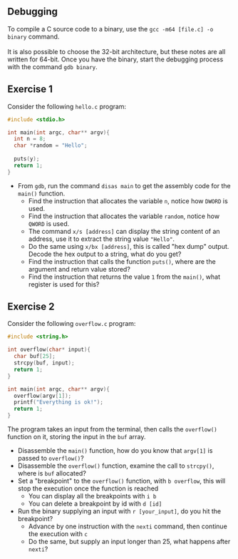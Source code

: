 ## Debugging

To compile a C source code to a binary, use the `gcc -m64 [file.c] -o binary` command. \
\
It is also possible to choose the 32-bit architecture, but these notes are all written for 64-bit. Once you have the binary, start the debugging process with the command `gdb binary`.

## Exercise 1

Consider the following `hello.c` program:
```C
#include <stdio.h>

int main(int argc, char** argv){
  int n = 8;
  char *random = "Hello";
  
  puts(y);
  return 1;
}
```
- From `gdb`, run the command `disas main` to get the assembly code for the `main()` function.
  - Find the instruction that allocates the variable `n`, notice how `DWORD` is used.
  - Find the instruction that allocates the variable `random`, notice how `QWORD` is used. 
  - The command `x/s [address]` can display the string content of an address, use it to extract the string value `"Hello"`.
  - Do the same using `x/bx [address]`, this is called "hex dump" output. Decode the hex output to a string, what do you get?
  - Find the instruction that calls the function `puts()`, where are the argument and return value stored?
  - Find the instruction that returns the value `1` from the `main()`, what register is used for this?

## Exercise 2

Consider the following `overflow.c` program:

```C
#include <string.h>

int overflow(char* input){
  char buf[25];
  strcpy(buf, input);
  return 1;
}

int main(int argc, char** argv){
  overflow(argv[1]);
  printf("Everything is ok!");
  return 1;
}
```
The program takes an input from the terminal, then calls the `overflow()` function on it, storing the input in the `buf` array.

- Disassemble the `main()` function, how do you know that `argv[1]` is passed to `overflow()`?
- Disassemble the `overflow()` function, examine the call to `strcpy()`, where is `buf` allocated?
- Set a "breakpoint" to the `overflow()` function, with `b overflow`, this will stop the execution once the function is reached
  - You can display all the breakpoints with `i b`
  - You can delete a breakpoint by id with `d [id]`
- Run the binary supplying an input with `r [your_input]`, do you hit the breakpoint?
  - Advance by one instruction with the `nexti` command, then continue the execution with `c`
  - Do the same, but supply an input longer than 25, what happens after `nexti`?

